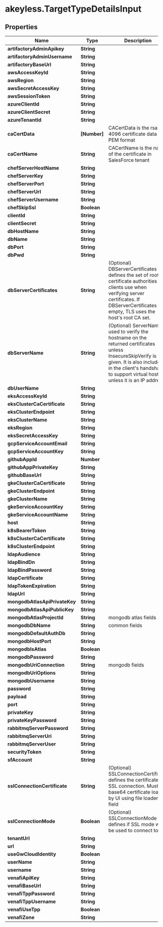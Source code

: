 # akeyless.TargetTypeDetailsInput

## Properties

Name | Type | Description | Notes
------------ | ------------- | ------------- | -------------
**artifactoryAdminApikey** | **String** |  | [optional] 
**artifactoryAdminUsername** | **String** |  | [optional] 
**artifactoryBaseUrl** | **String** |  | [optional] 
**awsAccessKeyId** | **String** |  | [optional] 
**awsRegion** | **String** |  | [optional] 
**awsSecretAccessKey** | **String** |  | [optional] 
**awsSessionToken** | **String** |  | [optional] 
**azureClientId** | **String** |  | [optional] 
**azureClientSecret** | **String** |  | [optional] 
**azureTenantId** | **String** |  | [optional] 
**caCertData** | **[Number]** | CACertData is the rsa 4096 certificate data in PEM format | [optional] 
**caCertName** | **String** | CACertName is the name of the certificate in SalesForce tenant | [optional] 
**chefServerHostName** | **String** |  | [optional] 
**chefServerKey** | **String** |  | [optional] 
**chefServerPort** | **String** |  | [optional] 
**chefServerUrl** | **String** |  | [optional] 
**chefServerUsername** | **String** |  | [optional] 
**chefSkipSsl** | **Boolean** |  | [optional] 
**clientId** | **String** |  | [optional] 
**clientSecret** | **String** |  | [optional] 
**dbHostName** | **String** |  | [optional] 
**dbName** | **String** |  | [optional] 
**dbPort** | **String** |  | [optional] 
**dbPwd** | **String** |  | [optional] 
**dbServerCertificates** | **String** | (Optional) DBServerCertificates defines the set of root certificate authorities that clients use when verifying server certificates. If DBServerCertificates is empty, TLS uses the host&#39;s root CA set. | [optional] 
**dbServerName** | **String** | (Optional) ServerName is used to verify the hostname on the returned certificates unless InsecureSkipVerify is given. It is also included in the client&#39;s handshake to support virtual hosting unless it is an IP address. | [optional] 
**dbUserName** | **String** |  | [optional] 
**eksAccessKeyId** | **String** |  | [optional] 
**eksClusterCaCertificate** | **String** |  | [optional] 
**eksClusterEndpoint** | **String** |  | [optional] 
**eksClusterName** | **String** |  | [optional] 
**eksRegion** | **String** |  | [optional] 
**eksSecretAccessKey** | **String** |  | [optional] 
**gcpServiceAccountEmail** | **String** |  | [optional] 
**gcpServiceAccountKey** | **String** |  | [optional] 
**githubAppId** | **Number** |  | [optional] 
**githubAppPrivateKey** | **String** |  | [optional] 
**githubBaseUrl** | **String** |  | [optional] 
**gkeClusterCaCertificate** | **String** |  | [optional] 
**gkeClusterEndpoint** | **String** |  | [optional] 
**gkeClusterName** | **String** |  | [optional] 
**gkeServiceAccountKey** | **String** |  | [optional] 
**gkeServiceAccountName** | **String** |  | [optional] 
**host** | **String** |  | [optional] 
**k8sBearerToken** | **String** |  | [optional] 
**k8sClusterCaCertificate** | **String** |  | [optional] 
**k8sClusterEndpoint** | **String** |  | [optional] 
**ldapAudience** | **String** |  | [optional] 
**ldapBindDn** | **String** |  | [optional] 
**ldapBindPassword** | **String** |  | [optional] 
**ldapCertificate** | **String** |  | [optional] 
**ldapTokenExpiration** | **String** |  | [optional] 
**ldapUrl** | **String** |  | [optional] 
**mongodbAtlasApiPrivateKey** | **String** |  | [optional] 
**mongodbAtlasApiPublicKey** | **String** |  | [optional] 
**mongodbAtlasProjectId** | **String** | mongodb atlas fields | [optional] 
**mongodbDbName** | **String** | common fields | [optional] 
**mongodbDefaultAuthDb** | **String** |  | [optional] 
**mongodbHostPort** | **String** |  | [optional] 
**mongodbIsAtlas** | **Boolean** |  | [optional] 
**mongodbPassword** | **String** |  | [optional] 
**mongodbUriConnection** | **String** | mongodb fields | [optional] 
**mongodbUriOptions** | **String** |  | [optional] 
**mongodbUsername** | **String** |  | [optional] 
**password** | **String** |  | [optional] 
**payload** | **String** |  | [optional] 
**port** | **String** |  | [optional] 
**privateKey** | **String** |  | [optional] 
**privateKeyPassword** | **String** |  | [optional] 
**rabbitmqServerPassword** | **String** |  | [optional] 
**rabbitmqServerUri** | **String** |  | [optional] 
**rabbitmqServerUser** | **String** |  | [optional] 
**securityToken** | **String** |  | [optional] 
**sfAccount** | **String** |  | [optional] 
**sslConnectionCertificate** | **String** | (Optional) SSLConnectionCertificate defines the certificate for SSL connection. Must be base64 certificate loaded by UI using file loader field | [optional] 
**sslConnectionMode** | **Boolean** | (Optional) SSLConnectionMode defines if SSL mode will be used to connect to DB | [optional] 
**tenantUrl** | **String** |  | [optional] 
**url** | **String** |  | [optional] 
**useGwCloudIdentity** | **Boolean** |  | [optional] 
**userName** | **String** |  | [optional] 
**username** | **String** |  | [optional] 
**venafiApiKey** | **String** |  | [optional] 
**venafiBaseUrl** | **String** |  | [optional] 
**venafiTppPassword** | **String** |  | [optional] 
**venafiTppUsername** | **String** |  | [optional] 
**venafiUseTpp** | **Boolean** |  | [optional] 
**venafiZone** | **String** |  | [optional] 


